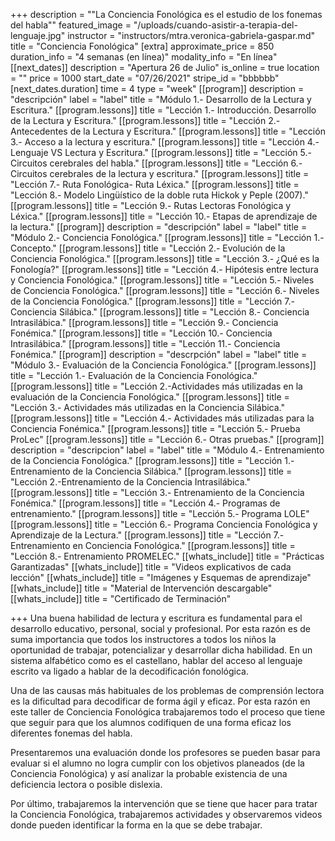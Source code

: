 +++
description = "\"La Conciencia Fonológica es el estudio de los fonemas del habla\""
featured_image = "/uploads/cuando-asistir-a-terapia-del-lenguaje.jpg"
instructor = "instructors/mtra.veronica-gabriela-gaspar.md"
title = "Conciencia Fonológica"
[extra]
approximate_price = 850
duration_info = "4 semanas (en línea)"
modality_info = "En línea"
[[next_dates]]
description = "Apertura 26 de Julio"
is_online = true
location = ""
price = 1000
start_date = "07/26/2021"
stripe_id = "bbbbbb"
[next_dates.duration]
time = 4
type = "week"
[[program]]
description = "descripción"
label = "label"
title = "Módulo 1.- Desarrollo de la Lectura y Escritura."
[[program.lessons]]
title = "Lección 1.- Introducción. Desarrollo de la Lectura y Escritura."
[[program.lessons]]
title = "Lección 2.- Antecedentes de la Lectura y Escritura."
[[program.lessons]]
title = "Lección 3.- Acceso a la lectura y escritura."
[[program.lessons]]
title = "Lección 4.- Lenguaje VS Lectura y Escritura."
[[program.lessons]]
title = "Lección 5.- Circuitos cerebrales del habla."
[[program.lessons]]
title = "Lección 6.- Circuitos cerebrales de la lectura y escritura."
[[program.lessons]]
title = "Lección 7.- Ruta Fonológica- Ruta Léxica."
[[program.lessons]]
title = "Lección 8.- Modelo Lingüístico de la doble ruta Hickok y Peple (2007)."
[[program.lessons]]
title = "Lección 9.- Rutas Lectoras Fonológica y Léxica."
[[program.lessons]]
title = "Lección 10.- Etapas de aprendizaje de la lectura."
[[program]]
description = "descripción"
label = "label"
title = "Módulo 2.- Conciencia Fonológica."
[[program.lessons]]
title = "Lección 1.- Concepto."
[[program.lessons]]
title = "Lección 2.- Evolución de la Conciencia Fonológica."
[[program.lessons]]
title = "Lección 3.- ¿Qué es la Fonología?"
[[program.lessons]]
title = "Lección 4.- Hipótesis entre lectura y Conciencia Fonológica."
[[program.lessons]]
title = "Lección 5.- Niveles de Conciencia Fonológica."
[[program.lessons]]
title = "Lección 6.- Niveles de la Conciencia Fonológica."
[[program.lessons]]
title = "Lección 7.- Conciencia Silábica."
[[program.lessons]]
title = "Lección 8.- Conciencia Intrasilábica."
[[program.lessons]]
title = "Lección 9.- Conciencia Fonémica."
[[program.lessons]]
title = "Lección 10.- Conciencia Intrasilábica."
[[program.lessons]]
title = "Lección 11.- Conciencia Fonémica."
[[program]]
description = "descrpción"
label = "label"
title = "Módulo 3.- Evaluación de la Conciencia Fonológica."
[[program.lessons]]
title = "Lección 1.- Evaluación de la Conciencia Fonológica."
[[program.lessons]]
title = "Lección 2.-Actividades más utilizadas en la evaluación de la Conciencia Fonológica."
[[program.lessons]]
title = "Lección 3.- Actividades más utilizadas en la Conciencia Silábica."
[[program.lessons]]
title = "Lección 4.- Actividades más utilizadas para la Conciencia Fonémica."
[[program.lessons]]
title = "Lección 5.- Prueba ProLec"
[[program.lessons]]
title = "Lección 6.- Otras pruebas."
[[program]]
description = "descripcion"
label = "label"
title = "Módulo 4.- Entrenamiento de la Conciencia Fonológica."
[[program.lessons]]
title = "Lección 1.- Entrenamiento de la Conciencia Silábica."
[[program.lessons]]
title = "Lección 2.-Entrenamiento de la Conciencia Intrasilábica."
[[program.lessons]]
title = "Lección 3.- Entrenamiento de la Conciencia Fonémica."
[[program.lessons]]
title = "Lección 4.- Programas de entrenamiento."
[[program.lessons]]
title = "Lección 5.- Programa LOLE"
[[program.lessons]]
title = "Lección 6.- Programa Conciencia Fonológica y Aprendizaje de la Lectura."
[[program.lessons]]
title = "Lección 7.- Entrenamiento en Conciencia Fonológica."
[[program.lessons]]
title = "Lección 8.- Entrenamiento PROMELEC."
[[whats_include]]
title = "Prácticas Garantizadas"
[[whats_include]]
title = "Videos explicativos de cada lección"
[[whats_include]]
title = "Imágenes y Esquemas de aprendizaje"
[[whats_include]]
title = "Material de Intervención descargable"
[[whats_include]]
title = "Certificado de Terminación"

+++
Una buena habilidad de lectura y escritura es fundamental para el desarrollo educativo, personal, social y profesional. Por esta razón es de suma importancia que todos los instructores a todos los niños la oportunidad de trabajar, potencializar y desarrollar dicha habilidad. En un sistema alfabético como es el castellano, hablar del acceso al lenguaje escrito va ligado a hablar de la decodificación fonológica.

Una de las causas más habituales de los problemas de comprensión lectora es la dificultad para decodificar de forma ágil y eficaz. Por esta razón en este taller de Conciencia Fonológica trabajaremos todo el proceso que tiene que seguir para que los alumnos codifiquen de una forma eficaz los diferentes fonemas del habla.

Presentaremos una evaluación donde los profesores se pueden basar para evaluar si el alumno no logra cumplir con los objetivos planeados (de la Conciencia Fonológica) y así analizar la probable existencia de una deficiencia lectora o posible dislexia.

Por último, trabajaremos la intervención que se tiene que hacer para tratar la Conciencia Fonológica, trabajaremos actividades y observaremos videos donde pueden identificar la forma en la que se debe trabajar.